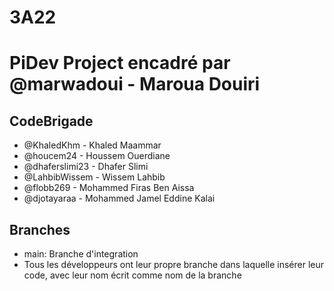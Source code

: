 # **3A22**
# **PiDev Project encadré par @marwadoui - Maroua Douiri**
## CodeBrigade
- @KhaledKhm - Khaled Maammar
- @houcem24 - Houssem Ouerdiane
- @dhaferslimi23 - Dhafer Slimi
- @LahbibWissem - Wissem Lahbib
- @flobb269 - Mohammed Firas Ben Aissa
- @djotayaraa -  Mohammed Jamel Eddine Kalai

## Branches
- main: Branche d'integration
- Tous les développeurs ont leur propre branche dans laquelle insérer leur code, avec leur nom écrit comme nom de la branche

